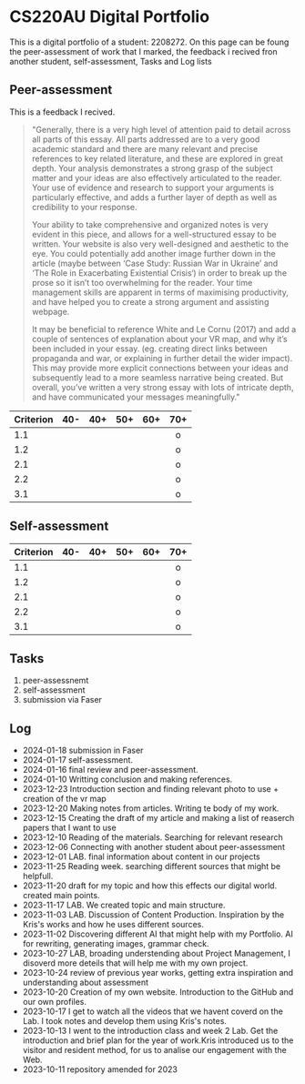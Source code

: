 # CS220AU Digital Portfolio 
This is a digital portfolio of a student: 2208272. 
On this page can be foung the peer-assessment of work that I marked, the feedback i recived fron another student, self-assessment, Tasks and Log lists


## Peer-assessment 

This is a feedback I recived.

> "Generally, there is a very high level of attention paid to detail across all parts of this essay. All parts addressed are to a very good academic standard and there are many relevant and precise references to key related literature, and these are explored in great depth. Your analysis demonstrates a strong grasp of the subject matter and your ideas are also effectively articulated to the reader. Your use of evidence and research to support your arguments is particularly effective, and adds a further layer of depth as well as credibility to your response.
>
> Your ability to take comprehensive and organized notes is very evident in this piece, and allows for a well-structured essay to be written. Your website is also very well-designed and aesthetic to the eye. You could potentially add another image further down in the article (maybe between ‘Case Study: Russian War in Ukraine’ and ‘The Role in Exacerbating Existential Crisis‘) in order to break up the prose so it isn’t too overwhelming for the reader. Your time management skills are apparent in terms of maximising productivity, and have helped you to create a strong argument and assisting webpage.
>
> It may be beneficial to reference White and Le Cornu (2017) and add a couple of sentences of explanation about your VR map, and why it’s been included in your essay. (eg. creating direct links between propaganda and war, or  explaining in further detail the wider impact). This may provide more explicit connections between your ideas and subsequently lead to a more seamless narrative being created. But overall, you’ve written a very strong essay with lots of intricate depth, and have communicated your messages meaningfully."

| Criterion | 40- | 40+ | 50+ | 60+ | 70+ | 
|-----------|:---:|:---:|:---:|:---:|:---:|
| 1.1       |     |     |     |     |  o  |
| 1.2       |     |     |     |     |  o  |
| 2.1       |     |     |     |     |  o  |
| 2.2       |     |     |     |     |  o  |
| 3.1       |     |     |     |     |  o  |


## Self-assessment


| Criterion | 40- | 40+ | 50+ | 60+ | 70+ | 
|-----------|:---:|:---:|:---:|:---:|:---:|
| 1.1       |     |     |     |     |  o  |
| 1.2       |     |     |     |     |  o  |
| 2.1       |     |     |     |     |  o  |
| 2.2       |     |     |     |     |  o  |
| 3.1       |     |     |     |     |  o  |

## Tasks
1. peer-assessnemt
2. self-assessment
3. submission via Faser

## Log
* 2024-01-18 submission in Faser
* 2024-01-17 self-assessment.
* 2024-01-16 final review and peer-assessment.
* 2024-01-10 Writting conclusion and making references. 
* 2023-12-23 Introduction section and finding relevant photo to use + creation of the vr map
* 2023-12-20 Making notes from articles. Writing te body of my work. 
* 2023-12-15 Creating the draft of my article and making a list of reaserch papers that I want to use
* 2023-12-10 Reading of the materials. Searching for relevant research
* 2023-12-06 Connecting with another student about peer-assessment
* 2023-12-01 LAB. final information about content in our projects
* 2023-11-25 Reading week. searching different sources that might be helpfull.
* 2023-11-20 draft for my topic and how this effects our digital world. created main points.
* 2023-11-17 LAB. We created topic and main structure. 
* 2023-11-03 LAB. Discussion of Content Production. Inspiration by the Kris's works and how he uses different sources.
* 2023-11-02 Discovering different AI that might help with my Portfolio. AI for rewriting, generating images, grammar check.
* 2023-10-27 LAB, broading understending about Project Management, I disoverd more deteils that will help me with my own project.
* 2023-10-24 review of previous year works, getting extra inspiration and understanding about assessment
* 2023-10-20 Creation of my own website. Introduction to the GitHub and our own profiles. 
* 2023-10-17 I get to watch all the videos that we havent coverd on the Lab. I took notes and develop them using Kris's notes.
* 2023-10-13 I went to the introduction class and week 2 Lab. Get the introduction and brief plan for the year of work.Kris introduced us to the visitor and resident method, for us to analise our engagement with the Web.
* 2023-10-11 repository amended for 2023


